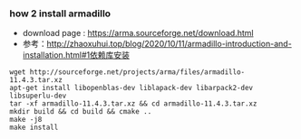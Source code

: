 ### how 2 install armadillo

- download page : https://arma.sourceforge.net/download.html
- 参考：http://zhaoxuhui.top/blog/2020/10/11/armadillo-introduction-and-installation.html#1依赖库安装
```
wget http://sourceforge.net/projects/arma/files/armadillo-11.4.3.tar.xz
apt-get install libopenblas-dev liblapack-dev libarpack2-dev libsuperlu-dev
tar -xf armadillo-11.4.3.tar.xz && cd armadillo-11.4.3.tar.xz
mkdir build && cd build && cmake ..
make -j8
make install
```

